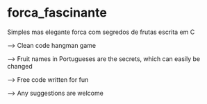 # forca_fascinante
Simples mas elegante forca com segredos de frutas escrita em C

--> Clean code hangman game

--> Fruit names in Portugueses are the secrets, which can easily be changed

--> Free code written for fun

--> Any suggestions are welcome
